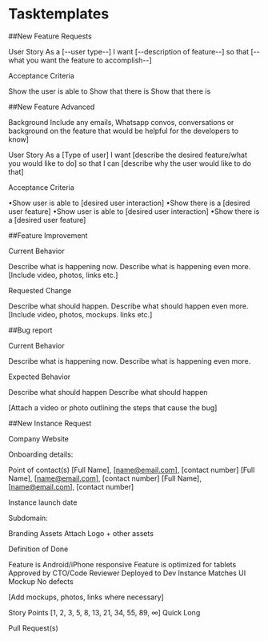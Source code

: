 # Tasktemplates

##New Feature Requests

User Story
As a [--user type--] I want [--description of feature--] so that [--what you want the feature to accomplish--]

Acceptance Criteria

Show the user is able to
Show that there is
Show that there is

##New Feature Advanced

Background
Include any emails, Whatsapp convos, conversations or background on the feature that would be helpful for the developers to know]

User Story
As a [Type of user] I want [describe the desired feature/what you would like to do] so that I can [describe why the user would like to do that]

Acceptance Criteria

•Show user is able to [desired user interaction]
•Show there is a [desired user feature]
•Show user is able to [desired user interaction]
•Show there is a [desired user feature]

##Feature Improvement

Current Behavior
 
Describe what is happening now.
Describe what is happening even more.
[Include video, photos, links etc.]

Requested  Change 

Describe what should happen.
Describe what should happen even more.
[Include video, photos, mockups. links etc.]

##Bug report

Current Behavior

Describe what is happening now.
Describe what is happening even more.

Expected  Behavior 

Describe what should happen
Describe what should happen

[Attach a video or photo outlining the steps that cause the bug]

##New Instance Request

Company Website

Onboarding details:

Point of contact(s)
[Full Name], [name@email.com], [contact number]
[Full Name], [name@email.com], [contact number]
[Full Name], [name@email.com], [contact number]

Instance launch date

Subdomain:

Branding Assets 
Attach Logo + other assets

Definition of Done

Feature is Android/iPhone responsive
Feature is optimized for tablets
Approved by CTO/Code Reviewer
Deployed to Dev Instance
Matches UI Mockup
No defects

[Add mockups, photos, links where necessary]


Story Points
[1, 2, 3, 5, 8, 13, 21, 34, 55, 89, ∞]
Quick                            Long

Pull Request(s)  
